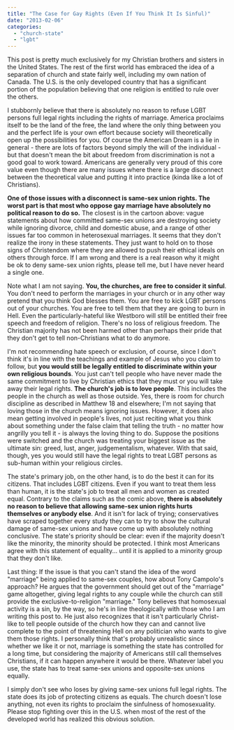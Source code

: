 ```yaml
---
title: "The Case for Gay Rights (Even If You Think It Is Sinful)"
date: "2013-02-06"
categories: 
  - "church-state"
  - "lgbt"
---
```


[](http://www.anabaptistredux.com/wp-content/uploads/2013/01/same-sex-marriage-cartoon.jpg)This post is pretty much exclusively for my Christian brothers and sisters in the United States. The rest of the first world has embraced the idea of a separation of church and state fairly well, including my own nation of Canada. The U.S. is the only developed country that has a significant portion of the population believing that one religion is entitled to rule over the others.

I stubbornly believe that there is absolutely no reason to refuse LGBT persons full legal rights including the rights of marriage. America proclaims itself to be the land of the free, the land where the only thing between you and the perfect life is your own effort because society will theoretically open up the possibilities for you. Of course the American Dream is a lie in general - there are lots of factors beyond simply the will of the individual - but that doesn't mean the bit about freedom from discrimination is not a good goal to work toward. Americans are generally very proud of this core value even though there are many issues where there is a large disconnect between the theoretical value and putting it into practice (kinda like a lot of Christians).

<!--more-->

**One of those issues with a disconnect is same-sex union rights. The worst part is that most who oppose gay marriage have absolutely no political reason to do so.** The closest is in the cartoon above: vague statements about how committed same-sex unions are destroying society while ignoring divorce, child and domestic abuse, and a range of other issues far too common in heterosexual marriages. It seems that they don't realize the irony in these statements. They just want to hold on to those signs of Christendom where they are allowed to push their ethical ideals on others through force. If I am wrong and there is a real reason why it might be ok to deny same-sex union rights, please tell me, but I have never heard a single one.

Note what I am not saying. **You, the churches, are free to consider it sinful**. You don't need to perform the marriages in your church or in any other way pretend that you think God blesses them. You are free to kick LGBT persons out of your churches. You are free to tell them that they are going to burn in Hell. Even the particularly-hateful like Westboro will still be entitled their free speech and freedom of religion. There's no loss of religious freedom. The Christian majority has not been harmed other than perhaps their pride that they don't get to tell non-Christians what to do anymore.

I'm not recommending hate speech or exclusion, of course, since I don't think it's in line with the teachings and example of Jesus who you claim to follow, but **you would still be legally entitled to discriminate within your own religious bounds**. You just can't tell people who have never made the same commitment to live by Christian ethics that they must or you will take away their legal rights. **The church's job is to love people**. This includes the people in the church as well as those outside. Yes, there is room for church discipline as described in Matthew 18 and elsewhere; I'm not saying that loving those in the church means ignoring issues. However, it does also mean getting involved in people's lives, not just reciting what you think about something under the false claim that telling the truth - no matter how angrilly you tell it - is always the loving thing to do. Suppose the positions were switched and the church was treating your biggest issue as the ultimate sin: greed, lust, anger, judgementalism, whatever. With that said, though, yes you would still have the legal rights to treat LGBT persons as sub-human within your religious circles.

The state's primary job, on the other hand, is to do the best it can for its citizens. That includes LGBT citizens. Even if you want to treat them less than human, it is the state's job to treat all men and women as created equal. Contrary to the claims such as the comic above, **there is absolutely no reason to believe that allowing same-sex union rights hurts themselves or anybody else**. And it isn't for lack of trying; conservatives have scraped together every study they can to try to show the cultural damage of same-sex unions and have come up with absolutely nothing conclusive. The state's priority should be clear: even if the majority doesn't like the minority, the minority should be protected. I think most Americans agree with this statement of equality... until it is applied to a minority group that they don't like.

Last thing: If the issue is that you can't stand the idea of the word "marriage" being applied to same-sex couples, how about Tony Campolo's approach? He argues that the government should get out of the "marriage" game altogether, giving legal rights to any couple while the church can still provide the exclusive-to-religion "marriage." Tony believes that homosexual activity is a sin, by the way, so he's in line theologically with those who I am writing this post to. He just also recognizes that it isn't particularly Christ-like to tell people outside of the church how they can and cannot live complete to the point of threatening Hell on any politician who wants to give them those rights. I personally think that's probably unrealistic since whether we like it or not, marriage is something the state has controlled for a long time, but considering the majority of Americans still call themselves Christians, if it can happen anywhere it would be there. Whatever label you use, the state has to treat same-sex unions and opposite-sex unions equally.

I simply don't see who loses by giving same-sex unions full legal rights. The state does its job of protecting citizens as equals. The church doesn't lose anything, not even its rights to proclaim the sinfulness of homosexuality. Please stop fighting over this in the U.S. when most of the rest of the developed world has realized this obvious solution.

